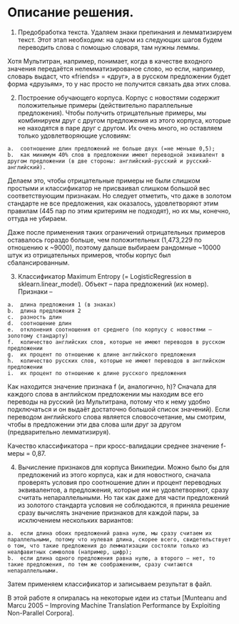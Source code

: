 # Описание решения.
  1.	Предобработка текста. Удаляем знаки препинания и лемматизируем текст. Этот этап необходим: на одном из следующих шагов будем переводить слова с помощью словаря, там нужны леммы. 
  
Хотя Мультитран, например, понимает, когда в качестве входного значения передаётся нелемматизированое слово, но если, например, словарь выдаст, что «friends» = «друг», а в русском предложении будет форма «друзьям», то у нас просто не получится связать два этих слова. 

  2.	Построение обучающего корпуса. Корпус с новостями содержит положительные примеры (действительно параллельные предложения). Чтобы получить отрицательные примеры, мы комбинируем друг с другом предложения из этого корпуса, которые не находятся в паре друг с другом. Их очень много, но оставляем только удовлетворяющие условиям:
  
    a.	соотношение длин предложений не больше двух (=не меньше 0,5);
    b.	как минимум 40% слов в предложении имеют переводной эквивалент в другом предложении (в две стороны: английский-русский и русский-английский).
    
Делаем это, чтобы отрицательные примеры не были слишком простыми и классификатор не присваивал слишком большой вес соответствующим признакам. Но следует отметить, что даже в золотом стандарте не все предложения, как оказалось, удовлетворяют этим правилам (445 пар по этим критериям не подходят), но их мы, конечно, оттуда не убираем.

Даже после применения таких ограничений отрицательных примеров оставалось гораздо больше, чем положительных (1,473,229 по отношению к ~9000), поэтому дальше выбираем рандомные ~10000 штук из отрицательных примеров, чтобы корпус был сбалансированным.

  3.	Классификатор Maximum Entropy (= LogisticRegression в sklearn.linear_model). Объект – пара предложений (их номер). Признаки – 
  
    a.	длина предложения 1 (в знаках)
    b.	длина предложения 2
    c.	разность длин
    d.	соотношение длин
    e.	отклонения соотношения от среднего (по корпусу с новостями – золотому стандарту)
    f.	количество английских слов, которые не имеют переводов в русском предложении
    g.	их процент по отношению к длине английского предложения 
    h.	количество русских слов, которые не имеют переводов в английском предложении
    i.	их процент по отношению к длине русского предложения 
    
Как находится значение признака f (и, аналогично, h)? Сначала для каждого слова в английском предложении мы находим все его переводы на русский (из Мультитрана, потому что к нему удобно подключаться и он выдаёт достаточно большой список значений). Если переводом английского слова является словосочетание, мы смотрим, чтобы в предложении эти два слова шли друг за другом (предварительно лемматизируя).

Качество классификатора – при кросс-валидации среднее значение f-меры = 0,87.

  4.	Вычисление признаков для корпуса Википедии. Можно было бы для предложений из этого корпуса, как и для новостного, сначала проверять условия про соотношение длин и процент переводных эквивалентов, а предложения, которые им не удовлетворяют, сразу считать непараллельными. Но так как даже для части предложений из золотого стандарта условия не соблюдаются, я приняла решение сразу вычислять значение признаков для каждой пары, за исключением нескольких вариантов:
  
    a.	если длина обоих предложений равна нулю, мы сразу считаем их параллельными, потому что нулевая длина, скорее всего, свидетельствует о том, что такие предложения до лемматизации состояли только из неалфавитных символов (например, цифр);
    b.	если длина одного предложения равна нулю, а второго – нет, то такие предложения, по тем же соображениям, сразу считаются непараллельными.
    
Затем применяем классификатор и записываем результат в файл.

В этой работе я опиралась на некоторые идеи из статьи [Munteanu and Marcu 2005 – Improving Machine Translation Performance by Exploiting Non-Parallel Corpora].
